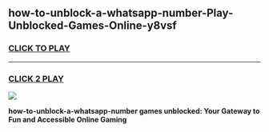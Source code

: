 
## how-to-unblock-a-whatsapp-number-Play-Unblocked-Games-Online-y8vsf
<h3>
<a href="https://premium76.site?title=how-to-unblock-a-whatsapp-number&ref=25A">CLICK TO PLAY</a></h3>
<hr>

<h3>
<a href="https://premium76.site?title=how-to-unblock-a-whatsapp-number&ref=25A">CLICK 2 PLAY</a>
  
</h3>

<a href="https://premium76.site?title=how-to-unblock-a-whatsapp-number&ref=25A"><img src="https://clearcache.store/games.png"></a>


**how-to-unblock-a-whatsapp-number games unblocked: Your Gateway to Fun and Accessible Online Gaming**
